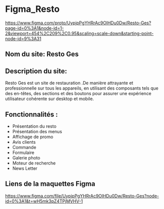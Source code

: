 # Figma_Resto

https://www.figma.com/proto/UypjpPgYHRrAc9OlHDu0Dw/Resto-Ges?page-id=0%3A1&node-id=1-2&viewport=454%2C209%2C0.95&scaling=scale-down&starting-point-node-id=9%3A31

## Nom du site: Resto Ges
## Description du site: 
  Resto Ges est un site de restauration .De manière attrayante et professionnelle sur tous les appareils, en utilisant des composants tels que des en-têtes, des sections et des boutons pour assurer une expérience utilisateur cohérente sur desktop et mobile.

## Fonctionnalités :
- Présentation du resto
- Présentation des menus
- Affichage de promo
- Avis clients
- Commande
- Formulaire
- Galerie photo
- Moteur de recherche
- News Letter


## Liens de la maquettes Figma

https://www.figma.com/file/UypjpPgYHRrAc9OlHDu0Dw/Resto-Ges?node-id=0%3A1&t=wH5mk3pZ4TPjMVHV-1
